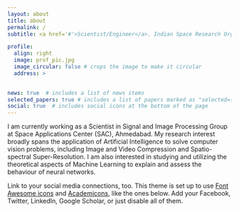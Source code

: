 ```yaml
---
layout: about
title: about
permalink: /
subtitle: <a href='#'>Scientist/Engineer</a>. Indian Space Research Organization, Ahmedabad

profile:
  align: right
  image: prof_pic.jpg
  image_circular: false # crops the image to make it circular
  address: >
    

news: true  # includes a list of news items
selected_papers: true # includes a list of papers marked as "selected={true}"
social: true  # includes social icons at the bottom of the page
---
```

I am currently working as a Scientist in Signal and Image Processing Group at Space Applications Center (SAC), Ahmedabad. My research interest broadly spans the application of Artificial Intelligence to solve computer vision problems, including Image and Video Compression and Spatio-spectral Super-Resolution. I am also interested in studying and utilizing the theoretical aspects of Machine Learning to explain and assess the behaviour of neural networks.


Link to your social media connections, too. This theme is set up to use [Font Awesome icons](http://fortawesome.github.io/Font-Awesome/) and [Academicons](https://jpswalsh.github.io/academicons/), like the ones below. Add your Facebook, Twitter, LinkedIn, Google Scholar, or just disable all of them.
